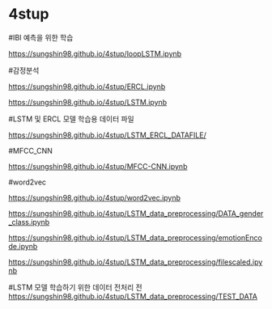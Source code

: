 # 4stup

#IBI 예측을 위한 학습

https://sungshin98.github.io/4stup/loopLSTM.ipynb

#감정분석

https://sungshin98.github.io/4stup/ERCL.ipynb

https://sungshin98.github.io/4stup/LSTM.ipynb

#LSTM 및 ERCL 모델 학습용 데이터 파일

https://sungshin98.github.io/4stup/LSTM_ERCL_DATAFILE/

#MFCC_CNN

https://sungshin98.github.io/4stup/MFCC-CNN.ipynb

#word2vec

https://sungshin98.github.io/4stup/word2vec.ipynb


https://sungshin98.github.io/4stup/LSTM_data_preprocessing/DATA_gender_class.ipynb

https://sungshin98.github.io/4stup/LSTM_data_preprocessing/emotionEncode.ipynb

https://sungshin98.github.io/4stup/LSTM_data_preprocessing/filescaled.ipynb

#LSTM 모델 학습하기 위한 데이터 전처리 전 
https://sungshin98.github.io/4stup/LSTM_data_preprocessing/TEST_DATA

